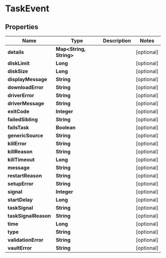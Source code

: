 

# TaskEvent


## Properties

| Name | Type | Description | Notes |
|------------ | ------------- | ------------- | -------------|
|**details** | **Map&lt;String, String&gt;** |  |  [optional] |
|**diskLimit** | **Long** |  |  [optional] |
|**diskSize** | **Long** |  |  [optional] |
|**displayMessage** | **String** |  |  [optional] |
|**downloadError** | **String** |  |  [optional] |
|**driverError** | **String** |  |  [optional] |
|**driverMessage** | **String** |  |  [optional] |
|**exitCode** | **Integer** |  |  [optional] |
|**failedSibling** | **String** |  |  [optional] |
|**failsTask** | **Boolean** |  |  [optional] |
|**genericSource** | **String** |  |  [optional] |
|**killError** | **String** |  |  [optional] |
|**killReason** | **String** |  |  [optional] |
|**killTimeout** | **Long** |  |  [optional] |
|**message** | **String** |  |  [optional] |
|**restartReason** | **String** |  |  [optional] |
|**setupError** | **String** |  |  [optional] |
|**signal** | **Integer** |  |  [optional] |
|**startDelay** | **Long** |  |  [optional] |
|**taskSignal** | **String** |  |  [optional] |
|**taskSignalReason** | **String** |  |  [optional] |
|**time** | **Long** |  |  [optional] |
|**type** | **String** |  |  [optional] |
|**validationError** | **String** |  |  [optional] |
|**vaultError** | **String** |  |  [optional] |



